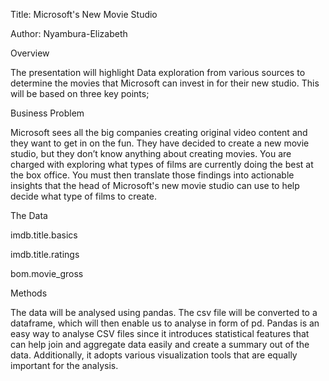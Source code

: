 Title: Microsoft's New Movie Studio

Author: Nyambura-Elizabeth

Overview

The presentation will highlight Data exploration from various sources to determine the movies that Microsoft can invest in for their new studio. This will be based on three key points;

Business Problem

Microsoft sees all the big companies creating original video content and they want to get in on the fun. They have decided to create a new movie studio, but they don’t know anything about creating movies. You are charged with exploring what types of films are currently doing the best at the box office. You must then translate those findings into actionable insights that the head of Microsoft's new movie studio can use to help decide what type of films to create.    

The Data

imdb.title.basics

imdb.title.ratings

bom.movie_gross

Methods

The data will be analysed using pandas. The csv file will be converted to a dataframe, which will then enable us to analyse in form of pd. Pandas is an easy way to analyse CSV files since it introduces statistical features that can help join and aggregate data easily and create a summary out of the data. Additionally, it adopts various visualization tools that are equally important for the analysis.
